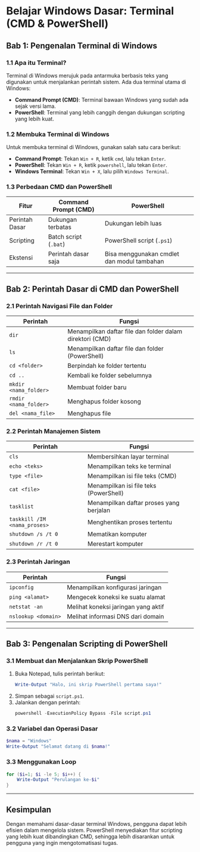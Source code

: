 # **Belajar Windows Dasar: Terminal (CMD & PowerShell)**

## **Bab 1: Pengenalan Terminal di Windows**
### **1.1 Apa itu Terminal?**
Terminal di Windows merujuk pada antarmuka berbasis teks yang digunakan untuk menjalankan perintah sistem. Ada dua terminal utama di Windows:
- **Command Prompt (CMD)**: Terminal bawaan Windows yang sudah ada sejak versi lama.
- **PowerShell**: Terminal yang lebih canggih dengan dukungan scripting yang lebih kuat.

### **1.2 Membuka Terminal di Windows**
Untuk membuka terminal di Windows, gunakan salah satu cara berikut:
- **Command Prompt**: Tekan `Win + R`, ketik `cmd`, lalu tekan `Enter`.
- **PowerShell**: Tekan `Win + R`, ketik `powershell`, lalu tekan `Enter`.
- **Windows Terminal**: Tekan `Win + X`, lalu pilih `Windows Terminal`.

### **1.3 Perbedaan CMD dan PowerShell**
| Fitur | Command Prompt (CMD) | PowerShell |
|---|---|---|
| Perintah Dasar | Dukungan terbatas | Dukungan lebih luas |
| Scripting | Batch script (`.bat`) | PowerShell script (`.ps1`) |
| Ekstensi | Perintah dasar saja | Bisa menggunakan cmdlet dan modul tambahan |

---

## **Bab 2: Perintah Dasar di CMD dan PowerShell**

### **2.1 Perintah Navigasi File dan Folder**
| Perintah | Fungsi |
|---|---|
| `dir` | Menampilkan daftar file dan folder dalam direktori (CMD) |
| `ls` | Menampilkan daftar file dan folder (PowerShell) |
| `cd <folder>` | Berpindah ke folder tertentu |
| `cd ..` | Kembali ke folder sebelumnya |
| `mkdir <nama_folder>` | Membuat folder baru |
| `rmdir <nama_folder>` | Menghapus folder kosong |
| `del <nama_file>` | Menghapus file |

### **2.2 Perintah Manajemen Sistem**
| Perintah | Fungsi |
|---|---|
| `cls` | Membersihkan layar terminal |
| `echo <teks>` | Menampilkan teks ke terminal |
| `type <file>` | Menampilkan isi file teks (CMD) |
| `cat <file>` | Menampilkan isi file teks (PowerShell) |
| `tasklist` | Menampilkan daftar proses yang berjalan |
| `taskkill /IM <nama_proses>` | Menghentikan proses tertentu |
| `shutdown /s /t 0` | Mematikan komputer |
| `shutdown /r /t 0` | Merestart komputer |

### **2.3 Perintah Jaringan**
| Perintah | Fungsi |
|---|---|
| `ipconfig` | Menampilkan konfigurasi jaringan |
| `ping <alamat>` | Mengecek koneksi ke suatu alamat |
| `netstat -an` | Melihat koneksi jaringan yang aktif |
| `nslookup <domain>` | Melihat informasi DNS dari domain |

---

## **Bab 3: Pengenalan Scripting di PowerShell**

### **3.1 Membuat dan Menjalankan Skrip PowerShell**
1. Buka Notepad, tulis perintah berikut:
   ```powershell
   Write-Output "Halo, ini skrip PowerShell pertama saya!"
   ```
2. Simpan sebagai `script.ps1`.
3. Jalankan dengan perintah:
   ```powershell
   powershell -ExecutionPolicy Bypass -File script.ps1
   ```

### **3.2 Variabel dan Operasi Dasar**
```powershell
$nama = "Windows"
Write-Output "Selamat datang di $nama!"
```

### **3.3 Menggunakan Loop**
```powershell
for ($i=1; $i -le 5; $i++) {
    Write-Output "Perulangan ke-$i"
}
```

---

## **Kesimpulan**
Dengan memahami dasar-dasar terminal Windows, pengguna dapat lebih efisien dalam mengelola sistem. PowerShell menyediakan fitur scripting yang lebih kuat dibandingkan CMD, sehingga lebih disarankan untuk pengguna yang ingin mengotomatisasi tugas.
